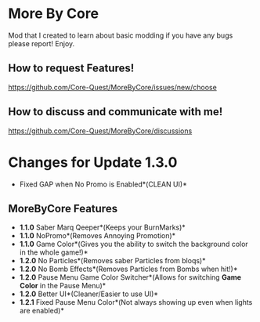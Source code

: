 # More By Core

Mod that I created to learn about basic modding if you have any bugs please report! Enjoy.

## How to request Features!
https://github.com/Core-Quest/MoreByCore/issues/new/choose

## How to discuss and communicate with me!
https://github.com/Core-Quest/MoreByCore/discussions

# Changes for Update 1.3.0
*  Fixed GAP when No Promo is Enabled*(CLEAN UI)*

## MoreByCore Features
*  **1.1.0** Saber Marq Qeeper*(Keeps your BurnMarks)*
*  **1.1.0** NoPromo*(Removes Annoying Promotion)*
*   **1.1.0** Game Color*(Gives you the ability to switch the background color in the whole game!)*
*  **1.2.0** No Particles*(Removes saber Particles from bloqs)*
*   **1.2.0** No Bomb Effects*(Removes Particles from Bombs when hit!)*
*   **1.2.0** Pause Menu Game Color Switcher*(Allows for switching ****Game Color**** in the Pause Menu)*
*   **1.2.0** Better UI*(Cleaner/Easier to use UI)*
*  **1.2.1** Fixed Pause Menu Color*(Not always showing up even when lights are enabled)*





